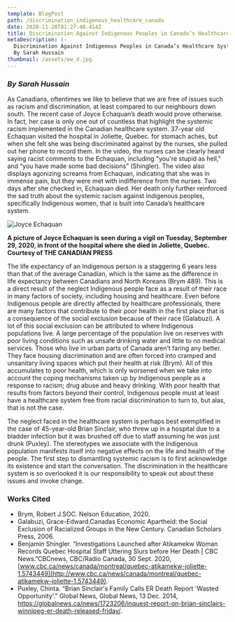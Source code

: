 ```yaml
---
template: BlogPost
path: /discrimination_indigenous_healthcare_canada
date: 2020-11-28T01:27:48.414Z
title: Discrimination Against Indigenous Peoples in Canada’s Healthcare System
metaDescription: |-
  Discrimination Against Indigenous Peoples in Canada’s Healthcare System
  By Sarah Hussain
thumbnail: /assets/ew_d.jpg
---
```

<!--StartFragment-->

### ***By Sarah Hussain***

As Canadians, oftentimes we like to believe that we are free of issues such as racism and discrimination, at least compared to our neighbours down south. The recent case of Joyce Echaquan’s death would prove otherwise. In fact, her case is only one out of countless that highlight the systemic racism implemented in the Canadian healthcare system. 37-year old Echaquan visited the hospital in Joliette, Quebec. for stomach aches, but when she felt she was being discriminated against by the nurses, she pulled out her phone to record them. In the video, the nurses can be clearly heard saying racist comments to the Echaquan, including "you're stupid as hell," and “you have made some bad decisions” (Shingler). The video also displays agonizing screams from Echaquan, indicating that she was in immense pain, but they were met with indifference from the nurses. Two days after she checked in, Echaquan died. Her death only further reinforced the sad truth about the systemic racism against Indigenous peoples, specifically Indigenous women, that is built into Canada’s healthcare system.

![](/assets/22892697_web1_20201002191052-5f77bd3cfe48b5147893a21ejpeg-1024x682.jpg "Joyce Echaquan")

**A picture of Joyce Echaquan is seen during a vigil on Tuesday, September 29, 2020, in front of the hospital where she died in Joliette, Quebec. Courtesy of THE CANADIAN PRESS**

The life expectancy of an Indigenous person is a staggering 6 years less than that of the average Canadian, which is the same as the difference in life expectancy between Canadians and North Koreans (Brym 489). This is a direct result of the neglect Indigenous people face as a result of their race in many factors of society, including housing and healthcare. Even before Indigenous people are directly affected by healthcare professionals, there are many factors that contribute to their poor health in the first place that is a consequence of the social exclusion because of their race (Galabuzi). A lot of this social exclusion can be attributed to where Indigenous populations live. A large percentage of the population live on reserves with poor living conditions such as unsafe drinking water and little to no medical services. Those who live in urban parts of Canada aren’t faring any better. They face housing discrimination and are often forced into cramped and unsanitary living spaces which put their health at risk (Brym). All of this accumulates to poor health, which is only worsened when we take into account the coping mechanisms taken up by Indigenous people as a response to racism; drug abuse and heavy drinking. With poor health that results from factors beyond their control, Indigenous people must at least have a healthcare system free from racial discrimination to turn to, but alas, that is not the case.

The neglect faced in the healthcare system is perhaps best exemplified in the case of 45-year-old Brian Sinclair, who threw up in a hospital due to a bladder infection but it was brushed off due to staff assuming he was just drunk (Puxley). The stereotypes we associate with the Indigenous population manifests itself into negative effects on the life and health of the people. The first step to dismantling systemic racism is to first acknowledge its existence and start the conversation. The discrimination in the healthcare system is so overlooked it is our responsibility to speak out about these issues and invoke change.



### **Works Cited**

* Brym, Robert J.SOC. Nelson Education, 2020.
* Galabuzi, Grace-Edward.Canadas Economic Apartheid: the Social Exclusion of Racialized Groups in the New Century. Canadian Scholars Press, 2006.
* Benjamin Shingler. “Investigations Launched after Atikamekw Woman Records Quebec Hospital Staff Uttering Slurs before Her Death | CBC News.”CBCnews, CBC/Radio Canada, 30 Sept. 2020,[www.cbc.ca/news/canada/montreal/quebec-atikamekw-joliette-1.5743449](http://www.cbc.ca/news/canada/montreal/quebec-atikamekw-joliette-1.5743449).
* Puxley, Chinta. “Brian Sinclair's Family Calls ER Death Report 'Wasted Opportunity'.” Global News, Global News, 13 Dec. 2014,  https://globalnews.ca/news/1723206/inquest-report-on-brian-sinclairs-winnipeg-er-death-released-friday/.

<!--EndFragment-->
